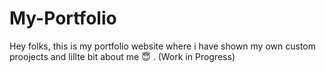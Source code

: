 # My-Portfolio

Hey folks, this is my portfolio website where i have shown my own custom proojects and lillte bit about me 😇 . (Work in Progress)
